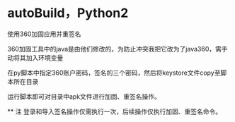 # autoBuild，Python2
使用360加固应用并重签名

360加固工具中的java是由他们修改的，为防止冲突我把它改为了java360，需手动将其加入环境变量

在py脚本中指定360账户密码，签名的三个密码，然后将keystore文件copy至脚本所在目录

运行脚本即可对目录中apk文件进行加固、重签名操作。


** 注 
登录和导入签名操作仅需执行一次，后续操作仅执行加固、重签名命令。

